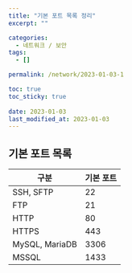 ```yaml
---
title: "기본 포트 목록 정리"
excerpt: ""

categories:
  - 네트워크 / 보안
tags:
  - []

permalink: /network/2023-01-03-1

toc: true
toc_sticky: true
 
date: 2023-01-03
last_modified_at: 2023-01-03
---
```


## 기본 포트 목록

<table>
  <thead>
    <tr>
      <th>구분</th>
      <th>기본 포트</th>
    </tr>
  </thead>
  <tbody>
    <tr>
      <td>SSH, SFTP</td>
      <td>22</td>
    </tr>
    <tr>
      <td>FTP</td>
      <td>21</td>
    </tr>
    <tr>
      <td>HTTP</td>
      <td>80</td>
    </tr>
    <tr>
      <td>HTTPS</td>
      <td>443</td>
    </tr>
    <tr>
      <td>MySQL, MariaDB</td>
      <td>3306</td>
    </tr>
    <tr>
      <td>MSSQL</td>
      <td>1433</td>
    </tr>
  </tbody>
</table>